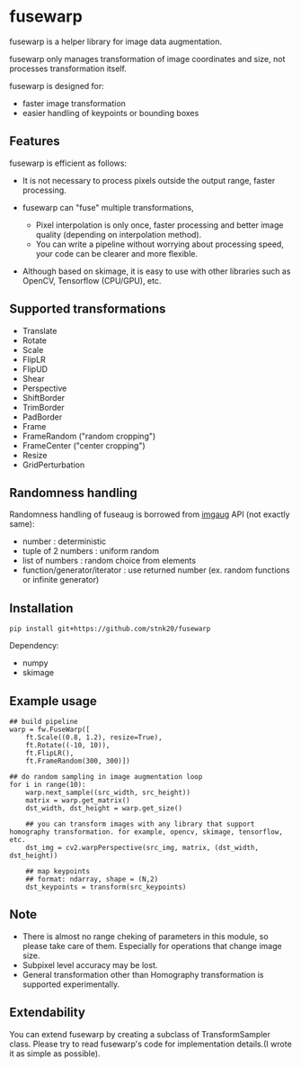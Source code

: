 # fusewarp

fusewarp is a helper library for image data augmentation.

fusewarp only manages transformation of image coordinates and size, not processes transformation itself.

fusewarp is designed for:
* faster image transformation
* easier handling of keypoints or bounding boxes

## Features

fusewarp is efficient as follows:

* It is not necessary to process pixels outside the output range, faster processing.

* fusewarp can "fuse" multiple transformations,
    - Pixel interpolation is only once, faster processing and better image quality (depending on interpolation method).
    - You can write a pipeline without worrying about processing speed, your code can be clearer and more flexible.

* Although based on skimage, it is easy to use with other libraries such as OpenCV, Tensorflow (CPU/GPU), etc.

## Supported transformations

* Translate
* Rotate
* Scale
* FlipLR
* FlipUD
* Shear
* Perspective
* ShiftBorder
* TrimBorder
* PadBorder
* Frame
* FrameRandom ("random cropping")
* FrameCenter ("center cropping")
* Resize
* GridPerturbation

## Randomness handling
Randomness handling of fuseaug is borrowed from [imgaug](https://github.com/aleju/imgaug) API (not exactly same):

* number : deterministic
* tuple of 2 numbers : uniform random
* list of numbers : random choice from elements
* function/generator/iterator : use returned number (ex. random functions or infinite generator)

## Installation

```
pip install git+https://github.com/stnk20/fusewarp
```

Dependency:

* numpy
* skimage

## Example usage

```
## build pipeline
warp = fw.FuseWarp([
    ft.Scale((0.8, 1.2), resize=True),
    ft.Rotate((-10, 10)),
    ft.FlipLR(),
    ft.FrameRandom(300, 300)])

## do random sampling in image augmentation loop
for i in range(10):
    warp.next_sample((src_width, src_height))
    matrix = warp.get_matrix() 
    dst_width, dst_height = warp.get_size()

    ## you can transform images with any library that support homography transformation. for example, opencv, skimage, tensorflow, etc.
    dst_img = cv2.warpPerspective(src_img, matrix, (dst_width, dst_height))

    ## map keypoints
    ## format: ndarray, shape = (N,2)
    dst_keypoints = transform(src_keypoints)

```

## Note

* There is almost no range cheking of parameters in this module, so please take care of them. Especially for operations that change image size.
* Subpixel level accuracy may be lost.
* General transformation other than Homography transformation is supported experimentally.

## Extendability

You can extend fusewarp by creating a subclass of TransformSampler class.
Please try to read fusewarp's code for implementation details.(I wrote it as simple as possible).
